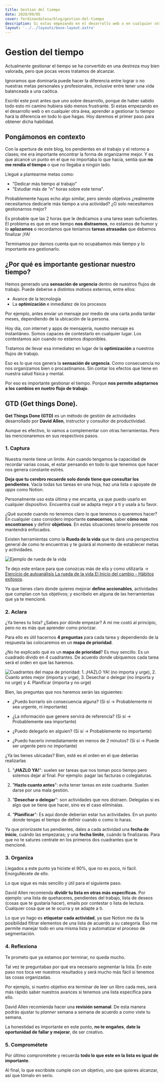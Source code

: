 ```yaml
---
title: Gestion del tiempo
date: 2020/09/05
cover: ferdinandalexa/blog/gestion-del-tiempo
description: Si estas empezando en el desarrollo web o en cualquier otra área, aprender a gestionar tu tiempo hará la diferencia en todo lo que hagas. Hoy daremos el primer paso para obtener dicha habilidad.
layout: '../../layouts/base-layout.astro'
---
```

# Gestion del tiempo

Actualmente gestionar el tiempo se ha convertido en una destreza muy bien valorada, pero que pocas veces tratamos de alcanzar. 

Ignoramos que dominarla puede hacer la diferencia entre lograr o no nuestras metas personales y profesionales, inclusive entre tener una vida balanceada a una caótica. 

Escribí este post antes que uno sobre desarrollo, porque de haber sabido todo esto mí camino hubiera sido menos frustrante. Si estas  empezando en el desarrollo web o en cualquier otra área, aprender a gestionar tu tiempo hará la diferencia en todo lo que hagas. Hoy daremos el primer paso para obtener dicha habilidad.

## Pongámonos en contexto

Con la apertura de este blog, los pendientes en el trabajo y el retorno a clases; me era importante encontrar la forma de organizarme mejor. Y es que alcancé un punto en el que no importaba lo que hacía, sentía que **no me rendía el tiempo** o que no llegaba a ningún lado.

Llegué a plantearme metas como: 
* "Dedicar más tiempo al trabajo" 
* "Estudiar más de "n" horas sobre este tema". 

Probablemente hayas echo algo similar, pero siendo objetivos ¿realmente necesitamos dedicarle más tiempo a una actividad? ¿O solo necesitamos gestionarnos mejor? 

Es probable que las 2 horas que le dedicamos a una tarea sean suficientes. El problema es que en ese tiempo **nos distraemos**, no estamos de humor y lo **aplazamos** o recordamos que teníamos **tareas atrasadas** que debemos finalizar ¡YA!

Terminamos por darnos cuenta que no ocupabamos más tiempo y lo importante era gestionarlo. 


## ¿Por qué es importante gestionar nuestro tiempo?

Hemos generado una **sensación de urgencia** dentro de nuestros flujos de trabajo. Puede deberse a distintos motivos externos, entre ellos:

* Avance de la tecnología 
* La **optimización** e inmediatez de los procesos

Por ejemplo, antes enviar un mensaje por medio de una carta podía tardar meses, dependiendo de la ubicación de la persona.

Hoy día, con internet y apps de mensajería, nuestro mensaje es instantáneo. Somos capaces de contestarlo en cualquier lugar. Los contestamos aún cuando no estamos disponibles.

Tratamos de llevar esa inmediatez en lugar de la **optimización** a nuestros flujos de trabajo. 

Eso es lo que nos genera la **sensación de urgencia**. Como consecuencia no nos organizamos bien o procastinamos. Sin contar los efectos que tiene en nuestra salud física y mental.

Por eso es importante gestionar el tiempo. Porque **nos permite adaptarnos a los cambios en nuetro flujo de trabajo**. 

##  GTD (Get things Done).

**Get Things Done (GTD)** es un método de gestión de actividades desarrollado por **David Allen**, instructor y consultor de productividad. 

Aunque es efectivo, lo vamos a complementar con otras herramientas. Pero las mencionaremos en sus respectivos pasos.

### 1. Captura

Nuestra mente tiene un límite. Aún cuando tengamos la capacidad de recordar varias cosas, el estar pensando en todo lo que tenemos que hacer nos genera constante estrés.

**Deja que tu cerebro recuerde solo donde tiene que consultar los pendientes**. Vacía todas tus tareas en una hoja, haz una lista o apoyate de _apps_ como Notion. 

Personalmente uso esta última y me encanta, ya que puedo usarlo en cualquier dispositivo. Encuentra cual se adapta mejor a ti y usala a tu favor.

¿Qué sucede cuando no tenemos claro lo que tenemos o queremos hacer? En cualquier caso considero importante **conocernos**, saber **cómo nos encontramos** y definir **objetivos**. En estas situaciones tenerlo presente nos mantendrá enfocados.

Existen herramientas como la **Rueda de la vida** que te dará una perspectiva general de como te encuentras y te guiará al momento de establecer metas y actividades.

<picture>
    <img src="https://res.cloudinary.com/ferdinandalexa/image/upload/c_scale,w_512/ferdinandalexa/blog/gestion-del-tiempo__rueda-de-la-vida-ejemplo" alt="Ejemplo de rueda de la vida" loading="lazy" />
</picture>

Te dejo este enlace para que conozcas más de ella y como utilizarla → <a href="https://habitosexitosos.com/desarrollo-personal/la-rueda-de-la-vida/" target="_blank" rel="noopener noreferrer nofollow">Ejercicio de autoanálisis La rueda de la vida El Inicio del cambio - Hábitos exitosos</a>.

Ya que tienes claro donde quieres mejorar **define accionables**, actividades que cumplan con tus objetivos; y escribelo en alguna de las herramientas que ya te mencioné.

### 2. Aclara

¿Ya tienes tu lista? ¿Sabes por dónde empezar? A mí me costó al principio, pero no es más que aprender como priorizar.

Para ello es útil hacernos **4 preguntas** para cada tarea y dependiendo de la respuesta las colocaremos en un **mapa de prioridad**.

¿No he explicado qué es un **mapa de prioridad**? Es muy sencillo. Es un cuadrado divido en 4 cuadrantes. De acuerdo donde ubiquemos cada tarea será el orden en que las haremos.

<picture>
    <img src="https://res.cloudinary.com/ferdinandalexa/image/upload/c_scale,w_512/ferdinandalexa/blog/gestion-del-tiempo__prioridad" alt="Cuadrantes del mapa de prioridad: 1. ¡HAZLO YA! (no importa y urge), 2. Cuanto antes mejor (importa y urge), 3. Desechar o delegar (no importa y no urge) y 4. Planificar (importa y no urge)" loading="lazy" />
</picture>

Bien, las preguntas que nos haremos serán las siguientes:

- ¿Puedo borrarlo sin consecuencia alguna? (Si sí  → Probablemente ni sea urgente, ni importante)

- ¿La información que genere servirá de referencia? (Si sí → Probablemente sea importante)

- ¿Puedo delegarlo en alguien? (Si sí → Probablemente no importante)

- ¿Puedo hacerlo inmediatamente en menos de 2 minutos? (Si sí → Puede ser urgente pero no importante)

¿Ya las tienes ubicadas? Bien, esté es el orden en el que deberías realizarlas

1. "**¡HAZLO YA!**": suelen ser tareas que nos toman poco tiempo pero solemos dejar al final. Por ejemplo: pagar las facturas o colegiaturas.

2. "**Hazlo cuanto antes**": evita tener tareas en este cuadrante. Suelen darse por una mala gestión.

3. "**Desechar o delegar**": son actividades que nos distraen. Delegalas si es algo que se tiene que hacer, sino es el caso eliminalas.

4. "**Planificar**": Es aquí donde deberían estar tus actividades. En un punto donde tengas el tiempo de definir cuando o como lo haras.

Ya que priorizaste tus pendientes, dales a cada actividad una **fecha de inicio**, cuándo las empezaras; y una **fecha límite**, cuándo la finalizaras. Para que no te satures centrate en los primeros dos cuadrantes que te mencioné.

### 3. Organiza

Llegados a este punto ya hiciste el 90%, que no es poco, ni fácil. Enorgullécete de ello.

Lo que sigue es más sencillo y útil para el siguiente paso.

David Allen recomienda **dividir tu lista en otras más específicas**. Por ejemplo: una lista de quehaceres, pendientes del trabajo, lista de deseos (cosas que te gustaría hacer), emails por contestar o lista de lectura. Cualquier cosa que se te ocurra y se adapte a ti.

Lo que yo hago es **etiquetar cada actividad**, ya que Notion me da la posibilidad filtrar elementos de una lista de acuerdo a su categoría. Eso me permite manejar todo en una misma lista y automatizar el proceso de segmentación.

### 4. Reflexiona

Te prometo que ya estamos por terminar, no queda mucho.

Tal vez te preguntabas por qué era necesario segmentar la lista. En este paso nos toca ver nuestros resultados y será mucho más fácil si tenemos las cosas organizadas.

Por ejemplo, si nuetro objetivo era terminar de leer un libro cada mes, será más rápido saber nuestros avances si tenemos una lista específica para ello.

David Allen recomienda hacer una **revisión semanal**. De esta manera podrás ajustar tu _planner_ semana a semana de acuerdo a como viste tu semana. 

La honestidad es importante en este punto, **no te engañes**, **date la oportunidad de fallar y mejorar**, de ser creativo.

### 5. Comprométete

Por último comprométete y recuerda **todo lo que este en la lista es igual de importante**.

Al final, lo que escribiste cumple con un objetivo, uno que quieres alcanzar, así que tómalo en serio.